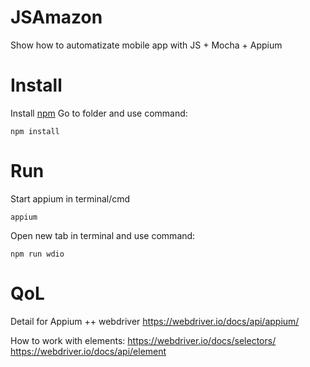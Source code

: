 # JSAmazon
Show how to automatizate mobile app with JS + Mocha + Appium


# Install
Install [npm](https://nodejs.org/en/)
Go to folder and use command:
```
npm install
```

# Run
Start appium in terminal/cmd
```
appium
```

Open new tab in terminal and use command: 
```
npm run wdio
```

# QoL
Detail for Appium ++ webdriver
https://webdriver.io/docs/api/appium/

How to work with elements:
https://webdriver.io/docs/selectors/
https://webdriver.io/docs/api/element